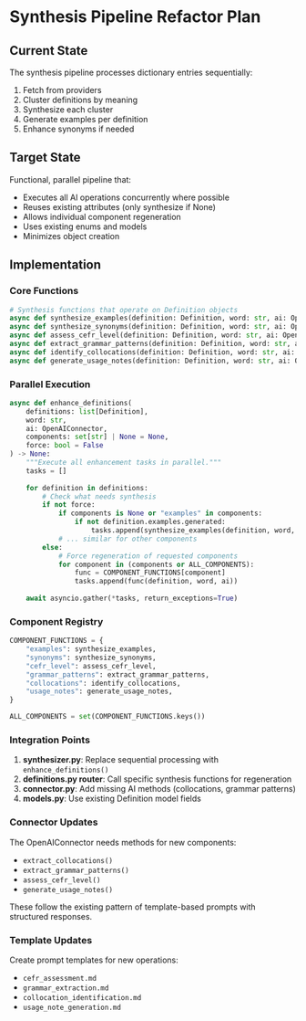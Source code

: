 # Synthesis Pipeline Refactor Plan

## Current State

The synthesis pipeline processes dictionary entries sequentially:
1. Fetch from providers
2. Cluster definitions by meaning
3. Synthesize each cluster
4. Generate examples per definition
5. Enhance synonyms if needed

## Target State

Functional, parallel pipeline that:
- Executes all AI operations concurrently where possible
- Reuses existing attributes (only synthesize if None)
- Allows individual component regeneration
- Uses existing enums and models
- Minimizes object creation

## Implementation

### Core Functions

```python
# Synthesis functions that operate on Definition objects
async def synthesize_examples(definition: Definition, word: str, ai: OpenAIConnector) -> None
async def synthesize_synonyms(definition: Definition, word: str, ai: OpenAIConnector) -> None
async def assess_cefr_level(definition: Definition, word: str, ai: OpenAIConnector) -> None
async def extract_grammar_patterns(definition: Definition, word: str, ai: OpenAIConnector) -> None
async def identify_collocations(definition: Definition, word: str, ai: OpenAIConnector) -> None
async def generate_usage_notes(definition: Definition, word: str, ai: OpenAIConnector) -> None
```

### Parallel Execution

```python
async def enhance_definitions(
    definitions: list[Definition],
    word: str,
    ai: OpenAIConnector,
    components: set[str] | None = None,
    force: bool = False
) -> None:
    """Execute all enhancement tasks in parallel."""
    tasks = []
    
    for definition in definitions:
        # Check what needs synthesis
        if not force:
            if components is None or "examples" in components:
                if not definition.examples.generated:
                    tasks.append(synthesize_examples(definition, word, ai))
            # ... similar for other components
        else:
            # Force regeneration of requested components
            for component in (components or ALL_COMPONENTS):
                func = COMPONENT_FUNCTIONS[component]
                tasks.append(func(definition, word, ai))
    
    await asyncio.gather(*tasks, return_exceptions=True)
```

### Component Registry

```python
COMPONENT_FUNCTIONS = {
    "examples": synthesize_examples,
    "synonyms": synthesize_synonyms,
    "cefr_level": assess_cefr_level,
    "grammar_patterns": extract_grammar_patterns,
    "collocations": identify_collocations,
    "usage_notes": generate_usage_notes,
}

ALL_COMPONENTS = set(COMPONENT_FUNCTIONS.keys())
```

### Integration Points

1. **synthesizer.py**: Replace sequential processing with `enhance_definitions()`
2. **definitions.py router**: Call specific synthesis functions for regeneration
3. **connector.py**: Add missing AI methods (collocations, grammar patterns)
4. **models.py**: Use existing Definition model fields

### Connector Updates

The OpenAIConnector needs methods for new components:
- `extract_collocations()` 
- `extract_grammar_patterns()`
- `assess_cefr_level()`
- `generate_usage_notes()`

These follow the existing pattern of template-based prompts with structured responses.

### Template Updates

Create prompt templates for new operations:
- `cefr_assessment.md`
- `grammar_extraction.md`
- `collocation_identification.md`
- `usage_note_generation.md`